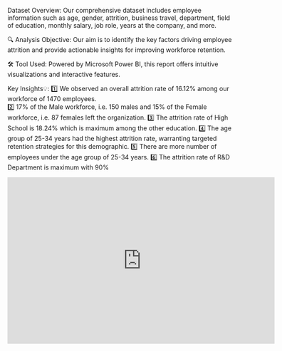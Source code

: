 Dataset Overview: Our comprehensive dataset includes employee information such as age, gender, attrition, business travel, department, field of education, monthly salary, job role, years at the company, and more.

🔍 Analysis Objective: Our aim is to identify the key factors driving employee attrition and provide actionable insights for improving workforce retention.

🛠️ Tool Used: Powered by Microsoft Power BI, this report offers intuitive visualizations and interactive features.

Key Insights💡:
1️⃣ We observed an overall attrition rate of 16.12% among our workforce of 1470 employees.      
2️⃣ 17% of the Male workforce, i.e. 150 males and 15% of the Female workforce, i.e. 87 females left the organization.
3️⃣ The attrition rate of High School is 18.24% which is maximum among the other education.
4️⃣ The age group of 25-34 years had the highest attrition rate, warranting targeted retention strategies for this demographic. 
5️⃣ There are more number of employees under the age group of 25-34 years.
6️⃣ The attrition rate of R&D Department is maximum with 90%
<iframe title="HR ANALYTICS DASHBOARD" width="600" height="373.5" src="https://app.powerbi.com/view?r=eyJrIjoiMTc0ZmNjZDEtZDhlMS00OWI5LWFhNjQtMmI3MDFmNmM3MTYzIiwidCI6ImRmODY3OWNkLWE4MGUtNDVkOC05OWFjLWM4M2VkN2ZmOTVhMCJ9" frameborder="0" allowFullScreen="true"></iframe>
